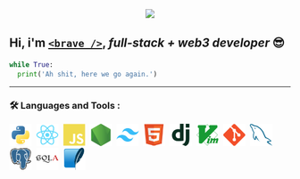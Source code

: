 <div id="header" align="center">
  <img src="https://media1.giphy.com/media/X43G5mWHLs8Imkv9Aa/giphy.gif?cid=ecf05e47k5yjvr6zwlcq90p8zw7324w4yz28p6x9s81qra58&rid=giphy.gif&ct=ts" width="200"/>
</div>

## **Hi, i'm** [`<brave />`](https://t.me/bravecode), _full-stack + web3 developer_ :sunglasses:

```python
while True:
  print('Ah shit, here we go again.')
```

---

### :hammer_and_wrench: Languages and Tools :

<div>
  <img src="https://raw.githubusercontent.com/devicons/devicon/master/icons/python/python-original.svg" title="Python" alt="Python" width="40" height="40"/>&nbsp;
  <img src="https://raw.githubusercontent.com/devicons/devicon/master/icons/react/react-original.svg" title="React" alt="React" width="40" height="40"/>&nbsp;
  <img src="https://raw.githubusercontent.com/devicons/devicon/master/icons/javascript/javascript-plain.svg" title="Javascript" alt="Javascript" width="40" height="40"/>&nbsp;
  <img src="https://raw.githubusercontent.com/devicons/devicon/master/icons/nodejs/nodejs-original.svg" title="Html" alt="Html" width="40" height="40"/>&nbsp;
  <img src="https://raw.githubusercontent.com/devicons/devicon/master/icons/tailwindcss/tailwindcss-plain.svg" title="Tailwindcss" alt="Tailwindcss" width="40" height="40"/>&nbsp;
  <img src="https://raw.githubusercontent.com/devicons/devicon/master/icons/html5/html5-original.svg" title="Html" alt="Html" width="40" height="40"/>&nbsp;
  <img src="https://raw.githubusercontent.com/devicons/devicon/master/icons/django/django-plain.svg" title="Html" alt="Html" width="40" height="40"/>&nbsp;
  <img src="https://raw.githubusercontent.com/devicons/devicon/master/icons/vim/vim-plain.svg" title="Neovim" alt="Neovim" width="40" height="40"/>&nbsp;
  <!-- <img src="https://raw.githubusercontent.com/devicons/devicon/master/icons/github/github-original.svg" title="Html" alt="Html" width="40" height="40"/>&nbsp; -->
  <img src="https://raw.githubusercontent.com/devicons/devicon/master/icons/git/git-original.svg" title="Html" alt="Html" width="40" height="40"/>&nbsp;
  <img src="https://raw.githubusercontent.com/devicons/devicon/master/icons/mysql/mysql-original.svg" title="Html" alt="Html" width="40" height="40"/>&nbsp;
  <img src="https://raw.githubusercontent.com/devicons/devicon/master/icons/postgresql/postgresql-original.svg" title="Html" alt="Html" width="40" height="40"/>&nbsp;
  <img src="https://raw.githubusercontent.com/devicons/devicon/master/icons/sqlalchemy/sqlalchemy-original.svg" title="Html" alt="Html" width="40" height="40"/>&nbsp;
  <img src="https://raw.githubusercontent.com/devicons/devicon/master/icons/sqlite/sqlite-original.svg" title="Html" alt="Html" width="40" height="40"/>&nbsp;
</div>
